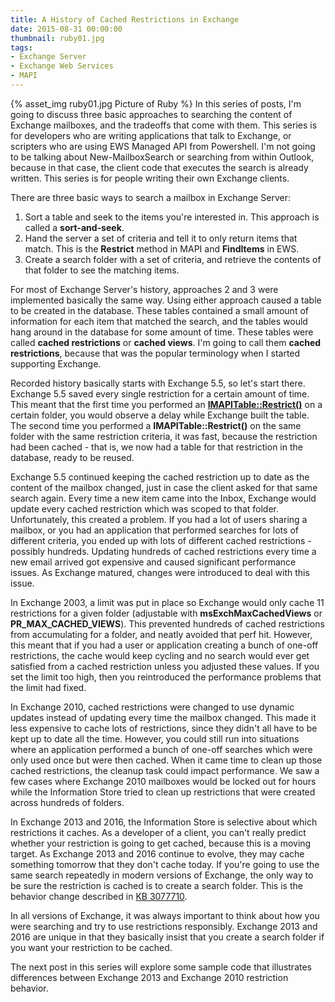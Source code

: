 ```yaml
---
title: A History of Cached Restrictions in Exchange
date: 2015-08-31 00:00:00
thumbnail: ruby01.jpg
tags:
- Exchange Server
- Exchange Web Services
- MAPI
---
```


{% asset_img ruby01.jpg Picture of Ruby %}
In this series of posts, I'm going to discuss three basic approaches to searching the content of Exchange mailboxes, and the tradeoffs that come with them. This series is for developers who are writing applications that talk to Exchange, or scripters who are using EWS Managed API from Powershell. I'm not going to be talking about New-MailboxSearch or searching from within Outlook, because in that case, the client code that executes the search is already written. This series is for people writing their own Exchange clients.

There are three basic ways to search a mailbox in Exchange Server:

1. Sort a table and seek to the items you're interested in. This approach is called a **sort-and-seek**.
2. Hand the server a set of criteria and tell it to only return items that match. This is the **Restrict** method in MAPI and **FindItems** in EWS.
3. Create a search folder with a set of criteria, and retrieve the contents of that folder to see the matching items.

For most of Exchange Server's history, approaches 2 and 3 were implemented basically the same way. Using either approach caused a table to be created in the database. These tables contained a small amount of information for each item that matched the search, and the tables would hang around in the database for some amount of time. These tables were called **cached restrictions** or **cached views**. I'm going to call them **cached restrictions**, because that was the popular terminology when I started supporting Exchange.

Recorded history basically starts with Exchange 5.5, so let's start there. Exchange 5.5 saved every single restriction for a certain amount of time. This meant that the first time you performed an [**IMAPITable::Restrict()**](https://msdn.microsoft.com/en-us/library/office/cc815682.aspx) on a certain folder, you would observe a delay while Exchange built the table. The second time you performed a **IMAPITable::Restrict()** on the same folder with the same restriction criteria, it was fast, because the restriction had been cached - that is, we now had a table for that restriction in the database, ready to be reused.

Exchange 5.5 continued keeping the cached restriction up to date as the content of the mailbox changed, just in case the client asked for that same search again. Every time a new item came into the Inbox, Exchange would update every cached restriction which was scoped to that folder. Unfortunately, this created a problem. If you had a lot of users sharing a mailbox, or you had an application that performed searches for lots of different criteria, you ended up with lots of different cached restrictions - possibly hundreds. Updating hundreds of cached restrictions every time a new email arrived got expensive and caused significant performance issues. As Exchange matured, changes were introduced to deal with this issue.

In Exchange 2003, a limit was put in place so Exchange would only cache 11 restrictions for a given folder (adjustable with **msExchMaxCachedViews** or **PR_MAX_CACHED_VIEWS**). This prevented hundreds of cached restrictions from accumulating for a folder, and neatly avoided that perf hit. However, this meant that if you had a user or application creating a bunch of one-off restrictions, the cache would keep cycling and no search would ever get satisfied from a cached restriction unless you adjusted these values. If you set the limit too high, then you reintroduced the performance problems that the limit had fixed.

In Exchange 2010, cached restrictions were changed to use dynamic updates instead of updating every time the mailbox changed. This made it less expensive to cache lots of restrictions, since they didn't all have to be kept up to date all the time. However, you could still run into situations where an application performed a bunch of one-off searches which were only used once but were then cached. When it came time to clean up those cached restrictions, the cleanup task could impact performance. We saw a few cases where Exchange 2010 mailboxes would be locked out for hours while the Information Store tried to clean up restrictions that were created across hundreds of folders.

In Exchange 2013 and 2016, the Information Store is selective about which restrictions it caches. As a developer of a client, you can't really predict whether your restriction is going to get cached, because this is a moving target. As Exchange 2013 and 2016 continue to evolve, they may cache something tomorrow that they don't cache today. If you're going to use the same search repeatedly in modern versions of Exchange, the only way to be sure the restriction is cached is to create a search folder. This is the behavior change described in [KB 3077710](https://support.microsoft.com/en-us/kb/3077710).

In all versions of Exchange, it was always important to think about how you were searching and try to use restrictions responsibly. Exchange 2013 and 2016 are unique in that they basically insist that you create a search folder if you want your restriction to be cached.

The next post in this series will explore some sample code that illustrates differences between Exchange 2013 and Exchange 2010 restriction behavior.